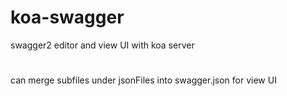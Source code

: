 # koa-swagger
swagger2 editor and view UI with koa server
#
can merge subfiles under jsonFiles into swagger.json for view UI
